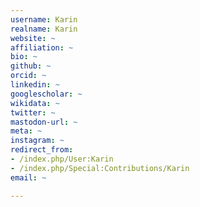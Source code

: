 ```yaml
---
username: Karin
realname: Karin
website: ~
affiliation: ~
bio: ~
github: ~
orcid: ~
linkedin: ~
googlescholar: ~
wikidata: ~
twitter: ~
mastodon-url: ~
meta: ~
instagram: ~
redirect_from:
- /index.php/User:Karin
- /index.php/Special:Contributions/Karin
email: ~

---
```

